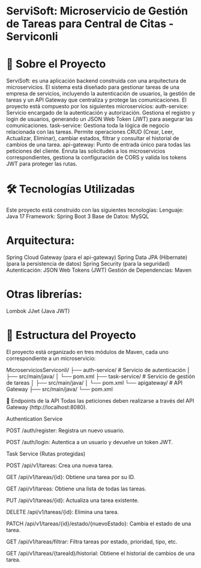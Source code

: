 # ServiSoft: Microservicio de Gestión de Tareas para Central de Citas - Serviconli

# 📖 Sobre el Proyecto
ServiSoft: 
es una aplicación backend construida con una arquitectura de microservicios. El sistema está diseñado para gestionar tareas de una empresa de servicios, incluyendo la autenticación de usuarios, la gestión de tareas y un API Gateway que centraliza y protege las comunicaciones.
El proyecto está compuesto por los siguientes microservicios:
auth-service: Servicio encargado de la autenticación y autorización. Gestiona el registro y login de usuarios, generando un JSON Web Token (JWT) para asegurar las comunicaciones.
task-service: Gestiona toda la lógica de negocio relacionada con las tareas. Permite operaciones CRUD (Crear, Leer, Actualizar, Eliminar), cambiar estados, filtrar y consultar el historial de cambios de una tarea.
api-gateway: Punto de entrada único para todas las peticiones del cliente. Enruta las solicitudes a los microservicios correspondientes, gestiona la configuración de CORS y valida los tokens JWT para proteger las rutas.

# 🛠️ Tecnologías Utilizadas
Este proyecto está construido con las siguientes tecnologías:
Lenguaje: Java 17 
Framework: Spring Boot 3 
Base de Datos: MySQL 

# Arquitectura:
Spring Cloud Gateway  (para el api-gateway)
Spring Data JPA (Hibernate)  (para la persistencia de datos)
Spring Security  (para la seguridad)
Autenticación: JSON Web Tokens (JWT) 
Gestión de Dependencias: Maven 


# Otras librerías:

Lombok 
JJwt (Java JWT) 

# 📂 Estructura del Proyecto
El proyecto está organizado en tres módulos de Maven, cada uno correspondiente a un microservicio:

MicroserviciosServiconli/
├── auth-service/           # Servicio de autenticación
│   ├── src/main/java/
│   └── pom.xml
├── task-service/           # Servicio de gestión de tareas
│   ├── src/main/java/
│   └── pom.xml
└── apigateway/             # API Gateway
    ├── src/main/java/
    └── pom.xml

📝 Endpoints de la API
Todas las peticiones deben realizarse a través del API Gateway (http://localhost:8080).

Authentication Service

POST /auth/register: Registra un nuevo usuario.

POST /auth/login: Autentica a un usuario y devuelve un token JWT.


Task Service (Rutas protegidas)

POST /api/v1/tareas: Crea una nueva tarea.


GET /api/v1/tareas/{id}: Obtiene una tarea por su ID.


GET /api/v1/tareas: Obtiene una lista de todas las tareas.


PUT /api/v1/tareas/{id}: Actualiza una tarea existente.


DELETE /api/v1/tareas/{id}: Elimina una tarea.


PATCH /api/v1/tareas/{id}/estado/{nuevoEstado}: Cambia el estado de una tarea.


GET /api/v1/tareas/filtrar: Filtra tareas por estado, prioridad, tipo, etc.


GET /api/v1/tareas/{tareaId}/historial: Obtiene el historial de cambios de una tarea.
